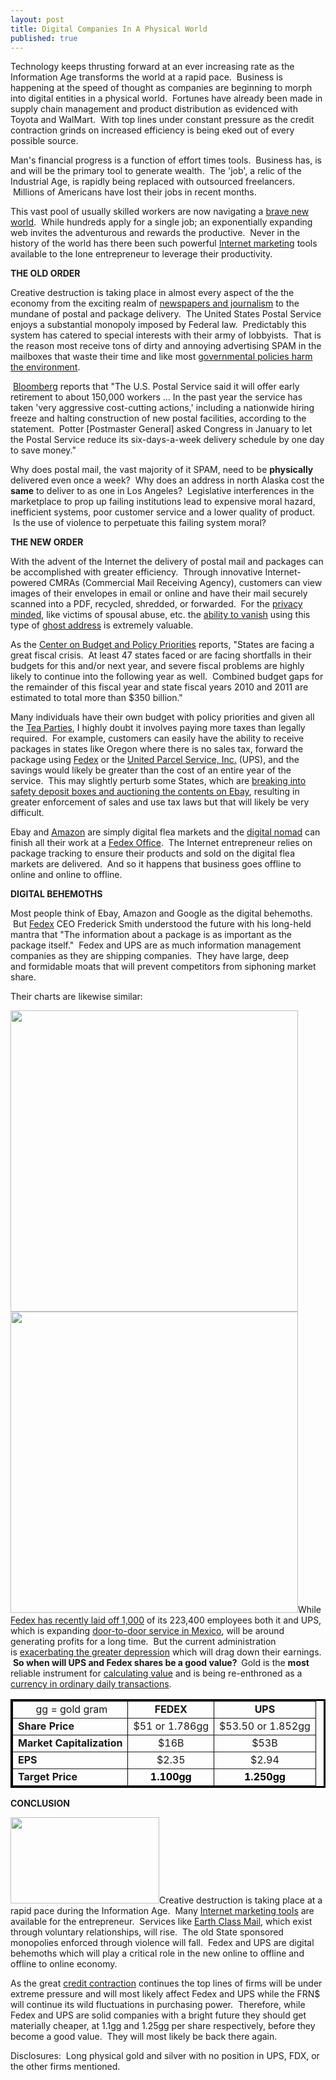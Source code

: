 ```yaml
---
layout: post
title: Digital Companies In A Physical World
published: true
---
```

<p>Technology keeps thrusting forward at an ever increasing rate as the Information Age transforms the world at a rapid pace.  Business is happening at the speed of thought as companies are beginning to morph into digital entities in a physical world.  Fortunes have already been made in supply chain management and product distribution as evidenced with Toyota and WalMart.  With top lines under constant pressure as the credit contraction grinds on increased efficiency is being eked out of every possible source.</p>
<p>Man's financial progress is a function of effort times tools.  Business has, is and will be the primary tool to generate wealth.  The 'job', a relic of the Industrial Age, is rapidly being replaced with outsourced freelancers.  Millions of Americans have lost their jobs in recent months.</p>
<p>This vast pool of usually skilled workers are now navigating a <a href="https://www.amazon.com/dp/0060776099?tag=run07-20&amp;camp=0&amp;creative=0&amp;linkCode=as4&amp;creativeASIN=0060776099&amp;adid=1903SPHVE9MBNFE4WA4D&amp;" target="_blank">brave new world</a>.  While hundreds apply for a single job; an exponentially expanding web invites the adventurous and rewards the productive.  Never in the history of the world has there been such powerful <a href="http://www.internet-based-business-mastery.com/1landing/3pillars/podcast/index.htm?aid=1podcast&amp;bid=c497b816" target="_blank">Internet marketing</a> tools available to the lone entrepreneur to leverage their productivity.</p>
<p><strong>THE OLD ORDER</strong></p>
<p>Creative destruction is taking place in almost every aspect of the the economy from the exciting realm of <a href="http://www.runtogold.com/2009/03/newspapers-evaporating-at-tremendous-speeds/" target="_blank">newspapers and journalism</a> to the mundane of postal and package delivery.  The United States Postal Service enjoys a substantial monopoly imposed by Federal law.  Predictably this system has catered to special interests with their army of lobbyists.  That is the reason most receive tons of dirty and annoying advertising SPAM in the mailboxes that waste their time and like most <a href="http://www.runtogold.com/2009/02/sound-money-and-the-environment/" target="_blank">governmental policies harm the environment</a>.</p>
<p> <a href="http://www.bloomberg.com/apps/news?pid=20601087&amp;sid=aWY.glqpklgI&amp;refer=home" target="_blank">Bloomberg</a> reports that "The U.S. Postal Service said it will offer early retirement to about 150,000 workers ... In the past year the service has taken 'very aggressive cost-cutting actions,' including a nationwide hiring freeze and halting construction of new postal facilities, according to the statement.  Potter [Postmaster General] asked Congress in January to let the Postal Service reduce its six-days-a-week delivery schedule by one day to save money."</p>
<p>Why does postal mail, the vast majority of it SPAM, need to be <strong>physically</strong> delivered even once a week?  Why does an address in north Alaska cost the <strong>same</strong> to deliver to as one in Los Angeles?  Legislative interferences in the marketplace to prop up failing institutions lead to expensive moral hazard, inefficient systems, poor customer service and a lower quality of product.  Is the use of violence to perpetuate this failing system moral?</p>
<p><strong>THE NEW ORDER</strong></p>
<p>With the advent of the Internet the delivery of postal mail and packages can be accomplished with greater efficiency.  Through innovative Internet-powered CMRAs (Commercial Mail Receiving Agency), customers can view images of their envelopes in email or online and have their mail securely scanned into a PDF, recycled, shredded, or forwarded.  For the <a href="http://www.runtogold.com/2008/10/gold-privacy-and-constitutional-rights/" target="_blank">privacy minded</a>, like victims of spousal abuse, etc. the <a href="http://www.howtovanish.com" target="_blank">ability to vanish</a> using this type of <a href="http://www.runtogold.com/get-a-ghost-address/" target="_blank">ghost address</a> is extremely valuable.</p>
<p>As the <a href="http://www.cbpp.org/cms/?fa=view&amp;id=711" target="_blank">Center on Budget and Policy Priorities</a> reports, "States are facing a great fiscal crisis.  At least 47 states faced or are facing shortfalls in their budgets for this and/or next year, and severe fiscal problems are highly likely to continue into the following year as well.  Combined budget gaps for the remainder of this fiscal year and state fiscal years 2010 and 2011 are estimated to total more than $350 billion."</p>
<p>Many individuals have their own budget with policy priorities and given all the <a href="http://www.wnd.com/index.php?fa=PAGE.view&amp;pageId=94750" target="_blank">Tea Parties</a>, I highly doubt it involves paying more taxes than legally required.  For example, customers can easily have the ability to receive packages in states like Oregon where there is no sales tax, forward the package using <a href="http://www.fedex.com" target="_blank">Fedex</a> or the <a href="http://www.ups.com" target="_blank">United Parcel Service, Inc.</a> (UPS), and the savings would likely be greater than the cost of an entire year of the service.  This may slightly perturb some States, which are <a href="http://www.runtogold.com/2009/01/state-budget-shortfalls-and-safety-deposit-boxes/" target="_blank">breaking into safety deposit boxes and auctioning the contents on Ebay</a>, resulting in greater enforcement of sales and use tax laws but that will likely be very difficult.</p>
<p>Ebay and <a href="https://www.amazon.com/dp/0307353133?tag=run07-20&amp;camp=0&amp;creative=0&amp;linkCode=as4&amp;creativeASIN=0307353133&amp;adid=0Q9F11VTEN7AK47F9EF0&amp;" target="_blank">Amazon</a> are simply digital flea markets and the <a href="http://www.digitalnomads.com/" target="_blank">digital nomad</a> can finish all their work at a <a href="http://www.fedex.com/us/office/" target="_blank">Fedex Office</a>.  The Internet entrepreneur relies on package tracking to ensure their products and sold on the digital flea markets are delivered.  And so it happens that business goes offline to online and online to offline.</p>
<p><strong>DIGITAL BEHEMOTHS</strong></p>
<p>Most people think of Ebay, Amazon and Google as the digital behemoths.  But <a href="http://www.fedex.com/us/office/" target="_blank">Fedex</a> CEO Frederick Smith understood the future with his long-held mantra that "The information about a package is as important as the package itself."  Fedex and UPS are as much information management companies as they are shipping companies.  They have large, deep and formidable moats that will prevent competitors from siphoning market share.</p>
<p>Their charts are likewise similar:</p>
<p style="text-align: left;"><img class="aligncenter" title="UPS stock chart" src="{{ site.baseurl }}/images/UPS-April-13.jpg" alt="" width="460" height="482" /><img class="aligncenter" title="Fedex Stock Chart" src="{{ site.baseurl }}/images/UPS-April-13.jpg" alt="" width="460" height="482" />While <a href="http://pittsburgh.bizjournals.com/pittsburgh/stories/2009/04/06/daily1.html?ana=yfcpc" target="_blank">Fedex has recently laid off 1,000</a> of its 223,400 employees both it and UPS, which is expanding <a href="http://dayton.bizjournals.com/dayton/stories/2009/04/06/daily38.html?ana=yfcpc" target="_blank">door-to-door service in Mexico</a>, will be around generating profits for a long time.  But the current administration is <a href="http://www.runtogold.com/2009/03/how-to-intentionally-exacerbate-the-greater-depression/" target="_blank">exacerbating the greater depression</a> which will drag down their earnings.  <strong>So when will UPS and Fedex shares be a good value?  </strong>Gold is the <strong>most</strong> reliable instrument for <a href="http://www.runtogold.com/2008/08/value-calculation/" target="_blank">calculating value</a> and is being re-enthroned as a <a href="http://www.runtogold.com/goldmoney" target="_blank">currency in ordinary daily transactions</a>.</p>
<table style="text-align: left;" border="3" width="500" bordercolor="#000000">
<tbody>
<tr>
<td style="text-align: center;"> gg = gold gram</td>
<td style="text-align: center;"><strong>FEDEX</strong></td>
<td style="text-align: center;"><strong>UPS</strong></td>
</tr>
<tr>
<td><strong>Share Price</strong></td>
<td style="text-align: center;">$51 or 1.786gg</td>
<td style="text-align: center;">$53.50 or 1.852gg</td>
</tr>
<tr>
<td><strong>Market Capitalization</strong></td>
<td style="text-align: center;">$16B</td>
<td style="text-align: center;">$53B</td>
</tr>
<tr>
<td><strong>EPS</strong></td>
<td style="text-align: center;">$2.35</td>
<td style="text-align: center;">$2.94</td>
</tr>
<tr>
<td><strong>Target Price</strong></td>
<td style="text-align: center;"><span style="color: #000000;"><strong>1.100gg</strong></span></td>
<td style="text-align: center;"><span style="color: #000000;"><strong>1.250gg</strong></span></td>
</tr>
</tbody>
</table>
<p style="text-align: left;"><strong>CONCLUSION</strong></p>
<p style="text-align: left;"><img class="alignright" title="Fedex and UPS logos" src="{{ site.baseurl }}/images/Fedex-UPS.gif" alt="" width="238" height="138" />Creative destruction is taking place at a rapid pace during the Information Age.  Many <a href="http://www.internetbusinessmastery.com/" target="_blank">Internet marketing tools</a> are available for the entrepreneur.  Services like <a href="http://www.myearthclassmail.com" target="_blank">Earth Class Mail</a>, which exist through voluntary relationships, will rise.  The old State sponsored monopolies enforced through violence will fall.  Fedex and UPS are digital behemoths which will play a critical role in the new online to offline and offline to online economy.</p>
<p style="text-align: left;">As the great <a href="http://www.creditcontraction.com" target="_blank">credit contraction</a> continues the top lines of firms will be under extreme pressure and will most likely affect Fedex and UPS while the FRN$ will continue its wild fluctuations in purchasing power.  Therefore, while Fedex and UPS are solid companies with a bright future they should get materially cheaper, at 1.1gg and 1.25gg per share respectively, before they become a good value.  They will most likely be back there again.</p>
<p style="text-align: left;">Disclosures:  Long physical gold and silver with no position in UPS, FDX, or the other firms mentioned.</p>
